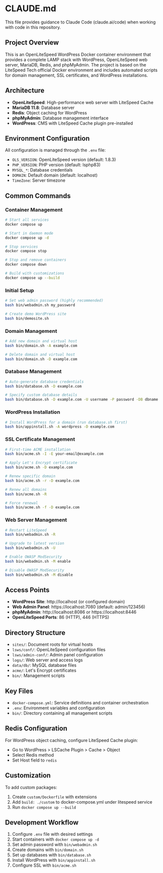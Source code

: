 # CLAUDE.md

This file provides guidance to Claude Code (claude.ai/code) when working with code in this repository.

## Project Overview
This is an OpenLiteSpeed WordPress Docker container environment that provides a complete LAMP stack with WordPress, OpenLiteSpeed web server, MariaDB, Redis, and phpMyAdmin. The project is based on the LiteSpeed Tech official Docker environment and includes automated scripts for domain management, SSL certificates, and WordPress installations.

## Architecture
- **OpenLiteSpeed**: High-performance web server with LiteSpeed Cache
- **MariaDB 11.8**: Database server
- **Redis**: Object caching for WordPress
- **phpMyAdmin**: Database management interface
- **WordPress**: CMS with LiteSpeed Cache plugin pre-installed

## Environment Configuration
All configuration is managed through the `.env` file:
- `OLS_VERSION`: OpenLiteSpeed version (default: 1.8.3)
- `PHP_VERSION`: PHP version (default: lsphp83)
- `MYSQL_*`: Database credentials
- `DOMAIN`: Default domain (default: localhost)
- `TimeZone`: Server timezone

## Common Commands

### Container Management
```bash
# Start all services
docker compose up

# Start in daemon mode
docker compose up -d

# Stop services
docker compose stop

# Stop and remove containers
docker compose down

# Build with customizations
docker compose up --build
```

### Initial Setup
```bash
# Set web admin password (highly recommended)
bash bin/webadmin.sh my_password

# Create demo WordPress site
bash bin/demosite.sh
```

### Domain Management
```bash
# Add new domain and virtual host
bash bin/domain.sh -A example.com

# Delete domain and virtual host
bash bin/domain.sh -D example.com
```

### Database Management
```bash
# Auto-generate database credentials
bash bin/database.sh -D example.com

# Specify custom database details
bash bin/database.sh -D example.com -U username -P password -DB dbname
```

### WordPress Installation
```bash
# Install WordPress for a domain (run database.sh first)
bash bin/appinstall.sh -A wordpress -D example.com
```

### SSL Certificate Management
```bash
# First-time ACME installation
bash bin/acme.sh -I -E your-email@example.com

# Apply Let's Encrypt certificate
bash bin/acme.sh -D example.com

# Renew specific domain
bash bin/acme.sh -r -D example.com

# Renew all domains
bash bin/acme.sh -R

# Force renewal
bash bin/acme.sh -f -D example.com
```

### Web Server Management
```bash
# Restart LiteSpeed
bash bin/webadmin.sh -R

# Upgrade to latest version
bash bin/webadmin.sh -U

# Enable OWASP ModSecurity
bash bin/webadmin.sh -M enable

# Disable OWASP ModSecurity
bash bin/webadmin.sh -M disable
```

## Access Points
- **WordPress Site**: http://localhost (or configured domain)
- **Web Admin Panel**: https://localhost:7080 (default: admin/123456)
- **phpMyAdmin**: http://localhost:8086 or https://localhost:8446
- **OpenLiteSpeed Ports**: 86 (HTTP), 446 (HTTPS)

## Directory Structure
- `sites/`: Document roots for virtual hosts
- `lsws/conf/`: OpenLiteSpeed configuration files
- `lsws/admin-conf/`: Admin panel configuration
- `logs/`: Web server and access logs
- `data/db/`: MySQL database files
- `acme/`: Let's Encrypt certificates
- `bin/`: Management scripts

## Key Files
- `docker-compose.yml`: Service definitions and container orchestration
- `.env`: Environment variables and configuration
- `bin/`: Directory containing all management scripts

## Redis Configuration
For WordPress object caching, configure LiteSpeed Cache plugin:
- Go to WordPress > LSCache Plugin > Cache > Object
- Select Redis method
- Set Host field to `redis`

## Customization
To add custom packages:
1. Create `custom/Dockerfile` with extensions
2. Add `build: ./custom` to docker-compose.yml under litespeed service
3. Run `docker compose up --build`

## Development Workflow
1. Configure `.env` file with desired settings
2. Start containers with `docker compose up -d`
3. Set admin password with `bin/webadmin.sh`
4. Create domains with `bin/domain.sh`
5. Set up databases with `bin/database.sh`
6. Install WordPress with `bin/appinstall.sh`
7. Configure SSL with `bin/acme.sh`